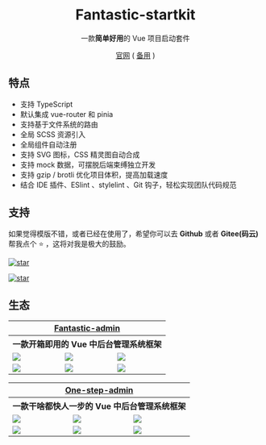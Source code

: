 <h1 align="center">Fantastic-startkit</h1>

<p align="center">一款<b>简单好用</b>的 Vue 项目启动套件</p>

<p align="center">
    <a href="https://hooray.gitee.io/fantastic-startkit/" target="_blank">官网</a>
    ( <a href="https://hooray.github.io/fantastic-startkit/" target="_blank">备用</a> )
<p>

## 特点

- 支持 TypeScript
- 默认集成 vue-router 和 pinia
- 支持基于文件系统的路由
- 全局 SCSS 资源引入
- 全局组件自动注册
- 支持 SVG 图标，CSS 精灵图自动合成
- 支持 mock 数据，可摆脱后端束缚独立开发
- 支持 gzip / brotli 优化项目体积，提高加载速度
- 结合 IDE 插件、ESlint 、stylelint 、Git 钩子，轻松实现团队代码规范

## 支持

如果觉得模版不错，或者已经在使用了，希望你可以去 **Github** 或者 **Gitee(码云)** 帮我点个 ⭐ ，这将对我是极大的鼓励。

[![star](https://img.shields.io/github/stars/hooray/fantastic-startkit?style=social)](https://github.com/hooray/fantastic-startkit)

[![star](https://gitee.com/hooray/fantastic-startkit/badge/star.svg?theme=dark)](https://gitee.com/hooray/fantastic-startkit)

## 生态

<table>
    <tr>
        <th colspan="3" align="center">
            <a href="https://fantastic-admin.gitee.io/" target="_blank">Fantastic-admin</a>
        </th>
    </tr>
    <tr>
        <th colspan="3" align="center">
            一款开箱即用的 Vue 中后台管理系统框架
        </th>
    </tr>
    <tr>
        <td><img src="https://fantastic-admin.gitee.io/preview1.png" /></td>
        <td><img src="https://fantastic-admin.gitee.io/preview2.png" /></td>
        <td><img src="https://fantastic-admin.gitee.io/preview3.png" /></td>
    </tr>
    <tr>
        <td><img src="https://fantastic-admin.gitee.io/preview4.png" /></td>
        <td><img src="https://fantastic-admin.gitee.io/preview5.png" /></td>
        <td><img src="https://fantastic-admin.gitee.io/preview6.png" /></td>
    </tr>
</table>

<table>
    <tr>
        <th colspan="3" align="center">
            <a href="https://one-step-admin.gitee.io/" target="_blank">One-step-admin</a>
        </th>
    </tr>
    <tr>
        <th colspan="3" align="center">
            一款干啥都快人一步的 Vue 中后台管理系统框架
        </th>
    </tr>
    <tr>
        <td><img src="https://one-step-admin.gitee.io/preview1.png" /></td>
        <td><img src="https://one-step-admin.gitee.io/preview2.png" /></td>
        <td><img src="https://one-step-admin.gitee.io/preview3.png" /></td>
    </tr>
    <tr>
        <td><img src="https://one-step-admin.gitee.io/preview4.png" /></td>
        <td><img src="https://one-step-admin.gitee.io/preview5.png" /></td>
        <td><img src="https://one-step-admin.gitee.io/preview6.png" /></td>
    </tr>
</table>
